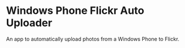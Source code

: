 # Windows Phone Flickr Auto Uploader

An app to automatically upload photos from a Windows Phone to Flickr.
